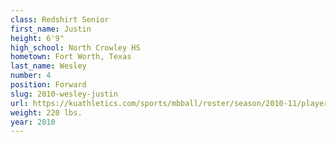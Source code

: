 ```yaml
---
class: Redshirt Senior
first_name: Justin
height: 6'9"
high_school: North Crowley HS
hometown: Fort Worth, Texas
last_name: Wesley
number: 4
position: Forward
slug: 2010-wesley-justin
url: https://kuathletics.com/sports/mbball/roster/season/2010-11/player/justin-wesley/
weight: 220 lbs.
year: 2010
---
```

